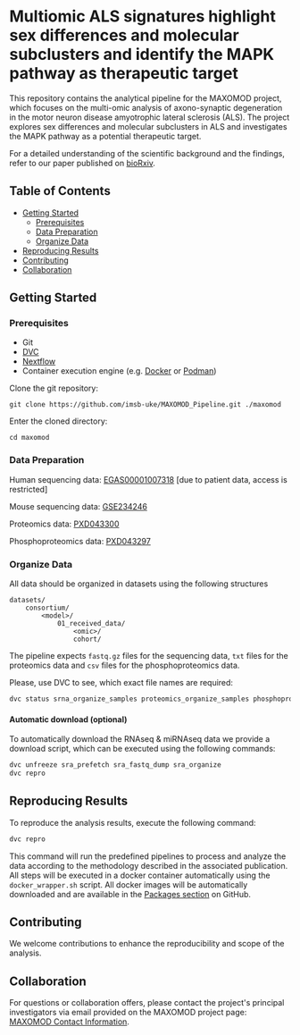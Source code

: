 # Multiomic ALS signatures highlight sex differences and molecular subclusters and identify the MAPK pathway as therapeutic target
This repository contains the analytical pipeline for the MAXOMOD project, which focuses on the multi-omic analysis of axono-synaptic degeneration in the motor neuron disease amyotrophic lateral sclerosis (ALS). The project explores sex differences and molecular subclusters in ALS and investigates the MAPK pathway as a potential therapeutic target.

For a detailed understanding of the scientific background and the findings, refer to our paper published on [bioRxiv](https://www.biorxiv.org/content/10.1101/2023.08.14.553180v1).

## Table of Contents

- [Getting Started](#getting-started)
  - [Prerequisites](#prerequisites)
  - [Data Preparation](#data-preparation)
  - [Organize Data](#organize-data)
- [Reproducing Results](#reproducing-results)
- [Contributing](#contributing)
- [Collaboration](#collaboration)


## Getting Started
### Prerequisites
- Git
- [DVC](https://dvc.org/)
- [Nextflow](https://www.nextflow.io/)
- Container execution engine (e.g. [Docker](https://www.docker.com/) or [Podman](https://podman.io/))

Clone the git repository:

```
git clone https://github.com/imsb-uke/MAXOMOD_Pipeline.git ./maxomod
```

Enter the cloned directory:

   ``` cd maxomod ```

### Data Preparation

Human sequencing data: [EGAS00001007318](https://ega-archive.org/datasets/) [due to patient data, access is restricted]

Mouse sequencing data: [GSE234246](https://www.ncbi.nlm.nih.gov/geo/query/acc.cgi?acc=GSE234246)

Proteomics data: [PXD043300](https://proteomecentral.proteomexchange.org/cgi/GetDataset?ID=PXD043300)

Phosphoproteomics data: [PXD043297](https://proteomecentral.proteomexchange.org/cgi/GetDataset?ID=PXD043297)

### Organize Data

All data should be organized in datasets using the following structures

```
datasets/
    consortium/
        <model>/
            01_received_data/
                <omic>/
                cohort/
```

The pipeline expects `fastq.gz` files for the sequencing data, `txt` files for the proteomics data and `csv` files for the phosphoproteomics data.

Please, use DVC to see, which exact file names are required:

```bash
dvc status srna_organize_samples proteomics_organize_samples phosphoproteomics_organize_samples rnaseq_nextflow
```

#### Automatic download (optional)

To automatically download the RNAseq & miRNAseq data we provide a download script, which can be executed using the following commands:

```bash
dvc unfreeze sra_prefetch sra_fastq_dump sra_organize
dvc repro
```


## Reproducing Results

To reproduce the analysis results, execute the following command:

```bash
dvc repro
```

This command will run the predefined pipelines to process and analyze the data according to the methodology described in the associated publication.
All steps will be executed in a docker container automatically using the `docker_wrapper.sh` script. All docker images will be automatically downloaded and are available in the [Packages section](https://github.com/orgs/imsb-uke/packages?repo_name=MAXOMOD_Pipeline) on GitHub.

## Contributing
We welcome contributions to enhance the reproducibility and scope of the analysis.

## Collaboration

For questions or collaboration offers, please contact the project's principal investigators via email provided on the MAXOMOD project page: [MAXOMOD Contact Information](https://www.gesundheitsforschung-bmbf.de/de/maxomod-multi-omische-analyse-axono-synaptischer-degeneration-bei-motoneuronerkrankungen-9409.php).



